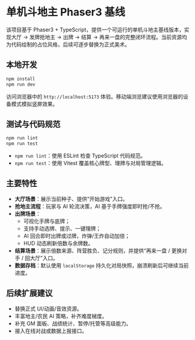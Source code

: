 # 单机斗地主 Phaser3 基线

该项目基于 Phaser3 + TypeScript，提供一个可运行的单机斗地主基线版本，实现大厅 → 发牌抢地主 → 出牌 → 结算 → 再来一盘的完整闭环流程。当前资源均为代码绘制的占位风格，后续可逐步替换为正式美术。

## 本地开发

```bash
npm install
npm run dev
```

访问浏览器中的 `http://localhost:5173` 体验。移动端浏览建议使用浏览器的设备模式模拟竖屏效果。

## 测试与代码规范

```bash
npm run lint
npm run test
```

- `npm run lint`：使用 ESLint 检查 TypeScript 代码规范。
- `npm run test`：使用 Vitest 覆盖核心牌型、理牌与对局管理逻辑。

## 主要特性

- **大厅场景**：展示当前种子、提供“开始游戏”入口。
- **抢地主流程**：玩家与 AI 轮流决策，AI 基于手牌强度即时抢/不抢。
- **出牌场景**：
  - 可视化手牌与底牌；
  - 支持手动选牌、提示、一键理牌；
  - AI 回合即时出牌或过牌，炸弹/王炸自动加倍；
  - HUD 动态刷新倍数与余牌数。
- **结算场景**：展示倍数来源、阵营胜负、记分规则，并提供“再来一盘 / 更换对手 / 回大厅”入口。
- **数据存档**：默认使用 `localStorage` 持久化对局快照，崩溃刷新后可继续当前进度。

## 后续扩展建议

- 替换正式 UI/动画/音效资源。
- 丰富地主/农民 AI 策略，补齐难度梯度。
- 补充 GM 面板、战绩统计、暂停/托管等高级能力。
- 接入在线对战或数据上报接口。
